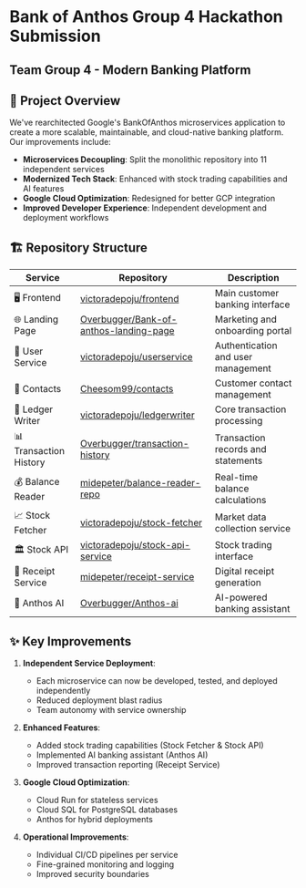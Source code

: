 # Bank of Anthos Group 4 Hackathon Submission

## Team Group 4 - Modern Banking Platform

## 🚀 Project Overview

We've rearchitected Google's BankOfAnthos microservices application to create a more scalable, maintainable, and cloud-native banking platform. Our improvements include:

- **Microservices Decoupling**: Split the monolithic repository into 11 independent services
- **Modernized Tech Stack**: Enhanced with stock trading capabilities and AI features
- **Google Cloud Optimization**: Redesigned for better GCP integration
- **Improved Developer Experience**: Independent development and deployment workflows

## 🏗️ Repository Structure

| Service | Repository | Description |
|---------|------------|-------------|
| 🖥️ Frontend | [victoradepoju/frontend](https://github.com/victoradepoju/frontend) | Main customer banking interface |
| 🌐 Landing Page | [Overbugger/Bank-of-anthos-landing-page](https://github.com/Overbugger/Bank-of-anthos-landing-page) | Marketing and onboarding portal |
| 👥 User Service | [victoradepoju/userservice](https://github.com/victoradepoju/userservice) | Authentication and user management |
| 📇 Contacts | [Cheesom99/contacts](https://github.com/Cheesom99/contacts) | Customer contact management |
| 📝 Ledger Writer | [victoradepoju/ledgerwriter](https://github.com/victoradepoju/ledgerwriter) | Core transaction processing |
| 📊 Transaction History | [Overbugger/transaction-history](https://github.com/Overbugger/transaction-history) | Transaction records and statements |
| 💰 Balance Reader | [midepeter/balance-reader-repo](https://github.com/midepeter/balance-reader-repo) | Real-time balance calculations |
| 📈 Stock Fetcher | [victoradepoju/stock-fetcher](https://github.com/victoradepoju/stock-fetcher) | Market data collection service |
| 🏛️ Stock API | [victoradepoju/stock-api-service](https://github.com/victoradepoju/stock-api-service) | Stock trading interface |
| 🧾 Receipt Service | [midepeter/receipt-service](https://github.com/midepeter/receipt-service) | Digital receipt generation |
| 🤖 Anthos AI | [Overbugger/Anthos-ai](https://github.com/Overbugger/Anthos-ai.git) | AI-powered banking assistant |

## ✨ Key Improvements

1. **Independent Service Deployment**:
   - Each microservice can now be developed, tested, and deployed independently
   - Reduced deployment blast radius
   - Team autonomy with service ownership

2. **Enhanced Features**:
   - Added stock trading capabilities (Stock Fetcher & Stock API)
   - Implemented AI banking assistant (Anthos AI)
   - Improved transaction reporting (Receipt Service)

3. **Google Cloud Optimization**:
   - Cloud Run for stateless services
   - Cloud SQL for PostgreSQL databases
   - Anthos for hybrid deployments

4. **Operational Improvements**:
   - Individual CI/CD pipelines per service
   - Fine-grained monitoring and logging
   - Improved security boundaries
